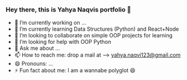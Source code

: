 ### Hey there, this is Yahya Naqvis portfolio 👋


- 🔭 I’m currently working on ...
- 🌱 I’m currently learning Data Structures (Python) and React+Node
- 👯 I’m looking to collaborate on simple OOP projects for learning
- 🤔 I’m looking for help with OOP Python
- 💬 Ask me about ...
- 📫 How to reach me: drop a mail at --> yahya.naqvi123@gmail.com
- 😄 Pronouns: ...
- ⚡ Fun fact about me: I am a wannabe polyglot 😄

